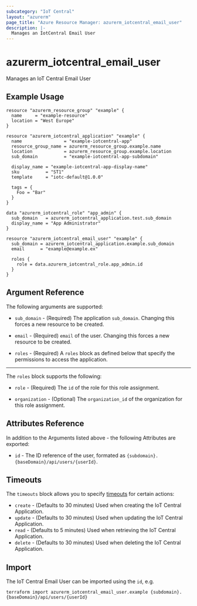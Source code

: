 ```yaml
---
subcategory: "IoT Central"
layout: "azurerm"
page_title: "Azure Resource Manager: azurerm_iotcentral_email_user"
description: |-
  Manages an IotCentral Email User
---
```


# azurerm_iotcentral_email_user

Manages an IoT Central Email User

## Example Usage

```hcl
resource "azurerm_resource_group" "example" {
  name     = "example-resource"
  location = "West Europe"
}

resource "azurerm_iotcentral_application" "example" {
  name                = "example-iotcentral-app"
  resource_group_name = azurerm_resource_group.example.name
  location            = azurerm_resource_group.example.location
  sub_domain          = "example-iotcentral-app-subdomain"

  display_name = "example-iotcentral-app-display-name"
  sku          = "ST1"
  template     = "iotc-default@1.0.0"

  tags = {
    Foo = "Bar"
  }
}

data "azurerm_iotcentral_role" "app_admin" {
  sub_domain   = azurerm_iotcentral_application.test.sub_domain
  display_name = "App Administrator"
}

resource "azurerm_iotcentral_email_user" "example" {
  sub_domain = azurerm_iotcentral_application.example.sub_domain
  email      = "example@example.ex"

  roles {
    role = data.azurerm_iotcentral_role.app_admin.id
  }
}
```

## Argument Reference

The following arguments are supported:

* `sub_domain` - (Required) The application `sub_domain`. Changing this forces a new resource to be created.

* `email` - (Required) `email` of the user. Changing this forces a new resource to be created.

* `roles` - (Required) A `roles` block as defined below that specify the permissions to access the application.

---

The `roles` block supports the following:

* `role` - (Required) The `id` of the role for this role assignment.

* `organization` - (Optional) The `organization_id` of the organization for this role assignment.

## Attributes Reference

In addition to the Arguments listed above - the following Attributes are exported:

* `id` - The ID reference of the user, formated as `{subdomain}.{baseDomain}/api/users/{userId}`.

## Timeouts

The `timeouts` block allows you to specify [timeouts](https://www.terraform.io/language/resources/syntax#operation-timeouts) for certain actions:

* `create` - (Defaults to 30 minutes) Used when creating the IoT Central Application.
* `update` - (Defaults to 30 minutes) Used when updating the IoT Central Application.
* `read` - (Defaults to 5 minutes) Used when retrieving the IoT Central Application.
* `delete` - (Defaults to 30 minutes) Used when deleting the IoT Central Application.

## Import

The IoT Central Email User can be imported using the `id`, e.g.

```shell
terraform import azurerm_iotcentral_email_user.example {subdomain}.{baseDomain}/api/users/{userId}
```
